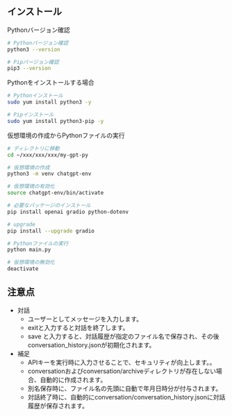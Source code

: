 ## インストール
Pythonバージョン確認
```bash
# Pythonバージョン確認
python3 --version

# Pipバージョン確認
pip3 --version
```

Pythonをインストールする場合
```bash
# Pythonインストール
sudo yum install python3 -y

# Pipインストール
sudo yum install python3-pip -y
```

仮想環境の作成からPythonファイルの実行
```bash
# ディレクトリに移動
cd ~/xxx/xxx/xxx/my-gpt-py

# 仮想環境の作成
python3 -m venv chatgpt-env

# 仮想環境の有効化
source chatgpt-env/bin/activate

# 必要なパッケージのインストール
pip install openai gradio python-dotenv

# upgrade
pip install --upgrade gradio

# Pythonファイルの実行
python main.py

# 仮想環境の無効化
deactivate
```

## 注意点
 * 対話
     * ユーザーとしてメッセージを入力します。
     * exitと入力すると対話を終了します。
     * save <filename>と入力すると、対話履歴が指定のファイル名で保存され、その後conversation_history.jsonが初期化されます。
 * 補足
     * APIキーを実行時に入力させることで、セキュリティが向上します。。
     * conversationおよびconversation/archiveディレクトリが存在しない場合、自動的に作成されます。
     * 別名保存時に、ファイル名の先頭に自動で年月日時分が付与されます。
     * 対話終了時に、自動的にconversation/conversation_history.jsonに対話履歴が保存されます。
